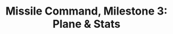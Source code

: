 ---
layout: lab
toc: true
title: "Missile Command, Milestone 3: Plane & Stats"
short_title: "M3: Plane & Stats"
order: 8.3
indent: 1
---